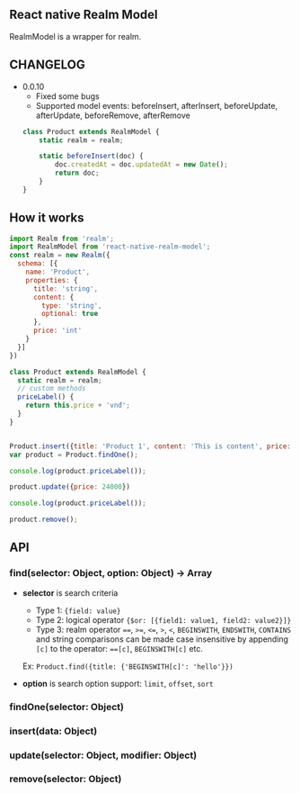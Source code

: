 ## React native Realm Model
RealmModel is a wrapper for realm.


## CHANGELOG
- 0.0.10
    + Fixed some bugs
    + Supported model events: beforeInsert, afterInsert, beforeUpdate, afterUpdate, beforeRemove, afterRemove
    ```js
    class Product extends RealmModel {
        static realm = realm;

        static beforeInsert(doc) {
            doc.createdAt = doc.updatedAt = new Date();
            return doc;
        }
    }
    ```

## How it works

```js
import Realm from 'realm';
import RealmModel from 'react-native-realm-model';
const realm = new Realm({
  schema: [{
    name: 'Product',
    properties: {
      title: 'string',
      content: {
      	type: 'string',
      	optional: true
      },
      price: 'int'
    }
  }]
})

class Product extends RealmModel {
  static realm = realm;
  // custom methods
  priceLabel() {
  	return this.price + 'vnđ';
  }
}


Product.insert({title: 'Product 1', content: 'This is content', price: 22000});
var product = Product.findOne();

console.log(product.priceLabel());

product.update({price: 24000})

console.log(product.priceLabel());

product.remove();

```


## API

### find(selector: Object, option: Object) -> Array
+ **selector** is search criteria

 	- Type 1: `{field: value}` 
 	- Type 2: logical operator `{$or: [{field1: value1, field2: value2}]}`
 	- Type 3: realm operator `==`, `>=`, `<=`, `>`, `<`, `BEGINSWITH`, `ENDSWITH`, `CONTAINS` and string comparisons can be made case insensitive by appending `[c]` to the operator: `==[c]`, `BEGINSWITH[c]` etc.
 	
 	 Ex: `Product.find({title: {'BEGINSWITH[c]': 'hello'}})`
+ **option** is search option support: `limit`, `offset`, `sort`


### findOne(selector: Object)
### insert(data: Object)
### update(selector: Object, modifier: Object)
### remove(selector: Object)






